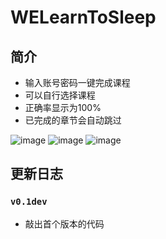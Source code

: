 # WELearnToSleep

## 简介
* 输入账号密码一键完成课程
* 可以自行选择课程
* 正确率显示为100%
* 已完成的章节会自动跳过

![image](https://raw.githubusercontent.com/Avenshy/WELearnToSleep/master/preview1.png)
![image](https://raw.githubusercontent.com/Avenshy/WELearnToSleep/master/preview2.png)
![image](https://raw.githubusercontent.com/Avenshy/WELearnToSleep/master/preview3.png)


## 更新日志

### `v0.1dev`
* 敲出首个版本的代码
